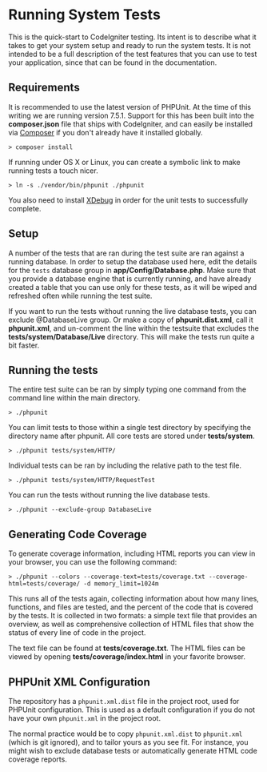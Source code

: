 # Running System Tests

This is the quick-start to CodeIgniter testing. Its intent is to describe what 
it takes to get your system setup and ready to run the system tests. 
It is not intended to be a full description of the test features that you can 
use to test your application, since that can be found in the documentation. 

## Requirements

It is recommended to use the latest version of PHPUnit. At the time of this 
writing we are running version 7.5.1. Support for this has been built into the 
**composer.json** file that ships with CodeIgniter, and can easily be installed 
via [Composer](https://getcomposer.org/) if you don't already have it installed globally.

	> composer install

If running under OS X or Linux, you can create a symbolic link to make running tests a touch nicer.

	> ln -s ./vendor/bin/phpunit ./phpunit

You also need to install [XDebug](https://xdebug.org/index.php) in order
for the unit tests to successfully complete.

## Setup

A number of the tests that are ran during the test suite are ran against a running database. 
In order to setup the database used here, edit the details for the `tests` database 
group in **app/Config/Database.php**. Make sure that you provide a database engine 
that is currently running, and have already created a table that you can use only 
for these tests, as it will be wiped and refreshed often while running the test suite.  

If you want to run the tests without running the live database tests, 
you can exclude @DatabaseLive group. Or make a copy of **phpunit.dist.xml**, 
call it **phpunit.xml**, and un-comment the line within the testsuite that excludes 
the **tests/system/Database/Live** directory. This will make the tests run quite a bit faster.

## Running the tests

The entire test suite can be ran by simply typing one command from the command line within the main directory.

	> ./phpunit

You can limit tests to those within a single test directory by specifying the 
directory name after phpunit. All core tests are stored under **tests/system**.

	> ./phpunit tests/system/HTTP/

Individual tests can be ran by including the relative path to the test file.

	> ./phpunit tests/system/HTTP/RequestTest

You can run the tests without running the live database tests.

	> ./phpunit --exclude-group DatabaseLive

## Generating Code Coverage

To generate coverage information, including HTML reports you can view in your browser, 
you can use the following command: 

	> ./phpunit --colors --coverage-text=tests/coverage.txt --coverage-html=tests/coverage/ -d memory_limit=1024m

This runs all of the tests again, collecting information about how many lines, 
functions, and files are tested, and the percent of the code that is covered by the tests. 
It is collected in two formats: a simple text file that provides an overview, 
as well as comprehensive collection of HTML files that show the status of every line of code in the project. 

The text file can be found at **tests/coverage.txt**. 
The HTML files can be viewed by opening **tests/coverage/index.html** in your favorite browser.

## PHPUnit XML Configuration

The repository has a ``phpunit.xml.dist`` file in the project root, used for
PHPUnit configuration. This is used as a default configuration if you
do not have your own ``phpunit.xml`` in the project root.

The normal practice would be to copy ``phpunit.xml.dist`` to ``phpunit.xml``
(which is git ignored), and to tailor yours as you see fit.
For instance, you might wish to exclude database tests
or automatically generate HTML code coverage reports.

